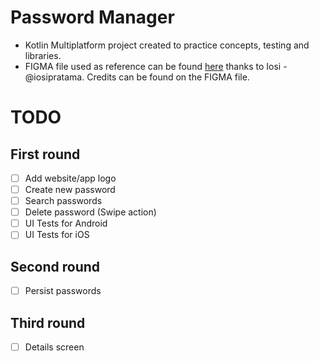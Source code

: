 # Password Manager
- Kotlin Multiplatform project created to practice concepts, testing and libraries.
- FIGMA file used as reference can be found [here](https://www.figma.com/design/pdphfwjaZfalVfnk5Nnl59/Password-Manager-iOS-App-UI---Figma-Template-(Community)?node-id=1-2240&t=iE0Wj8TiRnFTzOzd-0) thanks to Iosi - @iosipratama. Credits can be found on the FIGMA file.

# TODO
## First round
- [ ] Add website/app logo
- [ ] Create new password
- [ ] Search passwords
- [ ] Delete password (Swipe action)
- [ ] UI Tests for Android
- [ ] UI Tests for iOS

## Second round
- [ ] Persist passwords

## Third round
- [ ] Details screen
